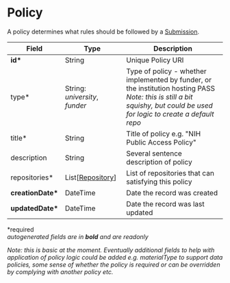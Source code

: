 # Policy

A policy determines what rules should be followed by a [Submission](Submission.md).

| Field  		| Type  		| Description |
| ------------- | ------------- | ------------- |
| __id*__ | String | Unique Policy URI |
| type* | String: _university_, _funder_ | Type of policy - whether implemented by funder, or the institution hosting PASS _Note: this is still a bit squishy, but could be used for logic to create a default repo_|
| title* | String | Title of policy e.g. "NIH Public Access Policy" |
| description | String | Several sentence description of policy |
| repositories* | List[[Repository](Repository.md)] | List of repositories that can satisfying this policy |
| __creationDate*__ | DateTime | Date the record was created |
| __updatedDate*__ | DateTime | Date the record was last updated |

*required  
_autogenerated fields are in **bold** and are readonly_

_Note: this is basic at the moment. Eventually additional fields to help with application of policy logic could be added e.g. materialType to support data policies, some sense of whether the policy is required or can be overridden by complying with another policy etc._
